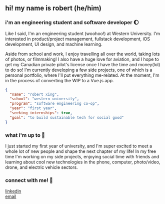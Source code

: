 ## hi! my name is robert (he/him)
### i'm an engineering student and software developer 🌔

Like I said, I'm an engineering student (woohoo!) at Western University. I'm interested in product/project management, fullstack development, iOS development, UI design, and machine learning. 

Aside from school and work, I enjoy travelling all over the world, taking lots of photos, or filmmaking! I also have a huge love for aviation, and I hope to get my Canadian private pilot's license once I have the time and money(lol) to do so! I'm currently developing a few side projects, one of which is a personal portfolio, where I'll put everything me-related. At the moment, I'm in the process of converting the WIP to a Vue.js app.

```json
{
  "name": "robert xing",
  "school": "western university",
  "program": "software engineering co-op",
  "year": "first year",
  "seeking internships": true,
  "goal": "to build sustainable tech for social good"
}
```

### what i'm up to 🌿
I just started my first year of university, and I'm super excited to meet a whole lot of new people and shape the next chapter of my life! In my free time I'm working on my side projects, enjoying social time with friends and learning about cool new technologies in the phone, computer, photo/video, drone, and electric vehicle sectors.

### connect with me! 📱
[linkedin](https://www.linkedin.com/in/robertxing2004/)\
[email](mailto:robertxing2004@gmail.com)
